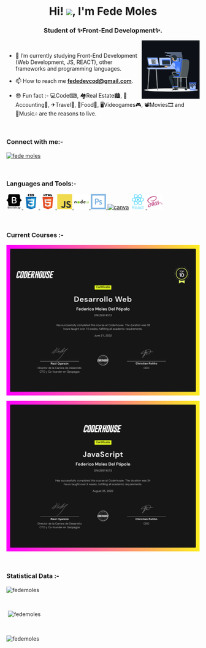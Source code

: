 <h1 align="center">Hi! <img src="https://raw.githubusercontent.com/MartinHeinz/MartinHeinz/master/wave.gif" width="30px">, I'm Fede Moles</h1>
<h3 align="center">Student of ✨Front-End Development✨.</h3>

<p><img align="right" src="https://github.com/fedemoles/fedemoles/blob/main/animation_500_kxa883sd.gif" alt="fedemoles" width="30%"/></p>

<br>

- 🌱 I’m currently studying Front-End Development (Web Development, JS, REACT), other frameworks and programming languages.

- 📫 How to reach me **fededevcod@gmail.com**.

- 😎 Fun fact :- 💻Code⌨, 🏘Real Estate🏙, 💼Accounting👔, ✈Travel🧳, 🍝Food🥘, 🖥Videogames🎮, 📽Movies🎞 and 🎵Music🎶 are the reasons to live.

<br>

<h3 align="left">Connect with me:-</h3>
<p align="left">
  <a href="https://www.linkedin.com/in/angel-federico-moles-del-pópolo" target="_blank"><img align="center"
      src="https://raw.githubusercontent.com/rahuldkjain/github-profile-readme-generator/master/src/images/icons/Social/linked-in-alt.svg"
      alt="fede moles" height="30" width="40" /></a>
</p>

<br>

<h3 align="left">Languages and Tools:-</h3>
<p align="left"> <a href="https://getbootstrap.com" target="_blank" rel="noreferrer">
    <img src="https://raw.githubusercontent.com/devicons/devicon/master/icons/bootstrap/bootstrap-plain-wordmark.svg"
      alt="bootstrap" width="40" height="40" /> </a> <a href="https://www.w3schools.com/css/" target="_blank"
    rel="noreferrer"><img src="https://raw.githubusercontent.com/devicons/devicon/master/icons/css3/css3-original-wordmark.svg" alt="css3"
      width="40" height="40" /> </a>
  <a href="https://www.w3.org/html/" target="_blank" rel="noreferrer"> <img
      src="https://raw.githubusercontent.com/devicons/devicon/master/icons/html5/html5-original-wordmark.svg"
      alt="html5" width="40" height="40" /> </a>  <a href="https://www.javascript.com/" target="_blank"
    rel="noreferrer"> <img
      src="https://raw.githubusercontent.com/devicons/devicon/master/icons/javascript/javascript-original.svg"
      alt="javascript" width="40" height="40" /> </a>  <a href="https://nodejs.org" target="_blank" rel="noreferrer"> <img
      src="https://raw.githubusercontent.com/devicons/devicon/master/icons/nodejs/nodejs-original-wordmark.svg"
      alt="nodejs" width="40" height="40" /> </a>  <a href="https://www.photoshop.com/en" target="_blank"
    rel="noreferrer"> <img
      src="https://raw.githubusercontent.com/devicons/devicon/master/icons/photoshop/photoshop-line.svg" alt="photoshop"
      width="40" height="40" /> <a href="https://www.canva.com" target="_blank"
    rel="noreferrer"> <img
      src="https://cdn.jsdelivr.net/gh/devicons/devicon/icons/canva/canva-original.svg" alt="canva"
      width="40" height="40" /></a>  <a href="https://reactjs.org/" target="_blank" rel="noreferrer"> <img
      src="https://raw.githubusercontent.com/devicons/devicon/master/icons/react/react-original-wordmark.svg"
      alt="react" width="40" height="40" /> </a> <a href="https://sass-lang.com" target="_blank" rel="noreferrer"> <img
      src="https://raw.githubusercontent.com/devicons/devicon/master/icons/sass/sass-original.svg" alt="sass" width="40"
      height="40" /> </a> </p>

<br>

<h3>Current Courses :-</h3>
<p><img align="center"
    src="https://github.com/fedemoles/fedemoles/blob/main/62b8dc842132110024a0d29.png"
    alt="fedemoles" 
    bg_color=#808080/></p>
    
<p><img align="center"
    src="https://github.com/fedemoles/fedemoles/blob/main/631a6ff2d660430019df387f.png"
    alt="fedemoles" 
    bg_color=#808080/></p>
    
<br>

<h3>Statistical Data :-</h3>
<p><img align="center"
    src="https://github-readme-stats.vercel.app/api/top-langs?username=fedemoles&show_icons=true&locale=en&bg_color=0d1117&text_color=ffffff&layout=compact"
    alt="fedemoles" 
    bg_color=#808080/></p>

<br>

<p>&nbsp;<img align="center" src="https://github-readme-stats.vercel.app/api?username=fedemoles&show_icons=true&locale=en&bg_color=0d1117&text_color=ffffff&repo=convoychat"
    alt="fedemoles" /></p>

<br>

<p><img align="center" src="https://github-readme-streak-stats.herokuapp.com/?user=fedemoles&theme=dark&background=0d1117&date_format=M%20j%5B%2C%20Y%5D" alt="fedemoles" /></p>

<br>

<!-- <br>
<h3>Trophies :-</h3>
<p align="left"> <a href="https://github.com/ryo-ma/github-profile-trophy"><img
      src="https://github-profile-trophy.vercel.app/?username=adam-pw&bg_color=0d1117&text_color=ffffff" alt="adam-pw" /></a> </p> -->

<!---
[fedemoles](https://github.com/fedemoles)
--->

<!---
fedemoles/fedemoles is a ✨ special ✨ repository because its `README.md` (this file) appears on your GitHub profile.
You can click the Preview link to take a look at your changes.
--->

